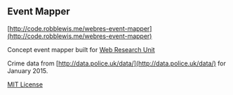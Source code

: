 ## Event Mapper

[http://code.robblewis.me/webres-event-mapper](http://code.robblewis.me/webres-event-mapper)

Concept event mapper built for [Web Research Unit](https://register.port.ac.uk/apex/f?p=111:3:0::NO::P3_UNIT_ID:372560172)

Crime data from [http://data.police.uk/data/](http://data.police.uk/data/) for January 2015.

[MIT License](http://rmlewisuk.mit-license.org/)